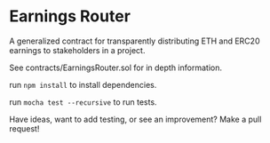 # Earnings Router

A generalized contract for transparently distributing ETH and ERC20 earnings to stakeholders in a project.

See contracts/EarningsRouter.sol for in depth information.

run `npm install` to install dependencies.

run `mocha test --recursive` to run tests.


Have ideas, want to add testing, or see an improvement? Make a pull request!

